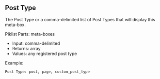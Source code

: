 ## Post Type

The Post Type or a comma-delimited list of Post Types that will display this meta-box.

Piklist Parts: meta-boxes

* Input:  comma-delimited
* Returns:  array
* Values:  any registered post type

Example:
```
Post Type: post, page, custom_post_type
```
